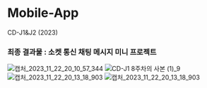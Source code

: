 # Mobile-App
CD-J1&amp;J2 (2023)
### 최종 결과물 : 소켓 통신 채팅 메시지 미니 프로젝트
![캡처_2023_11_22_20_10_57_344](https://github.com/pjho4746/Mobile-App/assets/126854628/a412d6e2-f567-41d4-a05c-926d32aa087c)
![CD-J1 8주차의 사본 (1)_9](https://github.com/pjho4746/Mobile-App/assets/126854628/93e55a51-7951-4fa4-95f7-258ee5a0173a)
![캡처_2023_11_22_20_13_18_903](https://github.com/pjho4746/Mobile-App/assets/126854628/cd6e2231-5bab-4331-b76c-31546e3bd593)
![캡처_2023_11_22_20_13_18_903](https://github.com/pjho4746/Mobile-App/assets/126854628/bc6589fe-3742-425c-bbe4-ef4be4f86dae)
